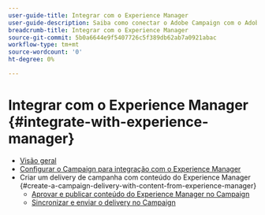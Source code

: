 ```yaml
---
user-guide-title: Integrar com o Experience Manager
user-guide-description: Saiba como conectar o Adobe Campaign com o Adobe Experience Manager para permitir gerenciar modelos, ativos e formulários de entrega de email no Experience Manager.
breadcrumb-title: Integrar com o Experience Manager
source-git-commit: 5b0a6644e9f5407726c5f389db62ab7a0921abac
workflow-type: tm+mt
source-wordcount: '0'
ht-degree: 0%

---
```



# Integrar com o Experience Manager {#integrate-with-experience-manager}

+ [Visão geral](/help/tutorial-integrate-with-experience-manager/overview.md)
+ [Configurar o Campaign para integração com o Experience Manager](/help/tutorial-integrate-with-experience-manager/configure-campaign-for-aem-integration.md)
+ Criar um delivery de campanha com conteúdo do Experience Manager {#create-a-campaign-delivery-with-content-from-experience-manager}
   + [Aprovar e publicar conteúdo do Experience Manager no Campaign](/help/tutorial-integrate-with-experience-manager/approve-and-publish-aem-content-to-campaign.md)
   + [Sincronizar e enviar o delivery no Campaign](/help/tutorial-integrate-with-experience-manager/synchronize-and-send-an-aem-delivery-in-campaign.md)

